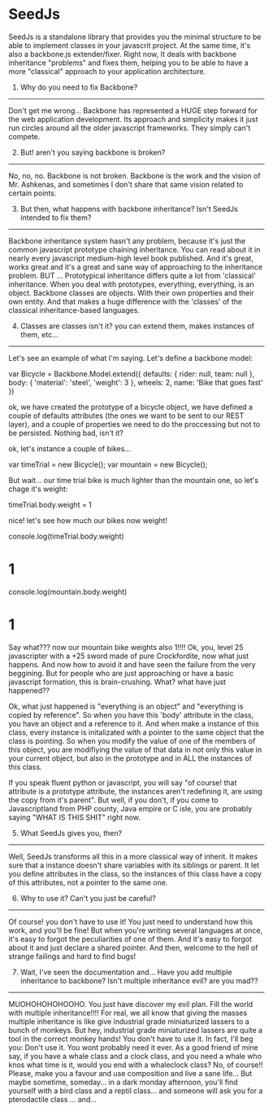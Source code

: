 SeedJs
======

SeedJs is a standalone library that provides you the minimal structure to be able to implement classes in your javascrit project. At the same time, it's also a backbone.js extender/fixer. Right now, It deals with backbone inheritance "problems" and fixes them, helping you to be able to have a more "classical" approach to your application architecture.

1. Why do you need to fix Backbone?
-----------------------------------

Don't get me wrong... Backbone has represented a HUGE step forward for the web application development. Its approach and simplicity makes it just run circles around all the older javascript frameworks. They simply can't compete.

2. But! aren't you saying backbone is broken?
-----------------------------------

No, no, no. Backbone is not broken. Backbone is the work and the vision of Mr. Ashkenas, and sometimes I don't share that same vision related to certain points.

3. But then, what happens with backbone inheritance? Isn't SeedJs intended to fix them?
-----------------------------------

Backbone inheritance system hasn't any problem, because it's just the common javascript prototype chaining inheritance. You can read about it in nearly every javascript medium-high level book published. And it's great, works great and it's a great and sane way of approaching to the inheritance problem.
BUT ... Prototypical inheritance differs quite a lot from 'classical' inheritance. When you deal with prototypes, everything, everything, is an object. Backbone classes are objects. With their own properties and their own entity. And that makes a huge difference with the 'classes' of the classical inheritance-based languages.

4. Classes are classes isn't it? you can extend them, makes instances of them, etc...
-----------------------------------

Let's see an example of what I'm saying. Let's define a backbone model:

var Bicycle = Backbone.Model.extend({
    defaults: {
        rider: null,
        team: null
    },
    body: {
        'material': 'steel',
        'weight': 3
    },
    wheels: 2,
    name: 'Bike that goes fast'
})

ok, we have created the prototype of a bicycle object, we have defined a couple of defaults attributes (the ones we want to be sent to our REST layer), and a couple of properties we need to do the proccessing but not to be persisted. Nothing bad, isn't it?

ok, let's instance a couple of bikes...

var timeTrial = new Bicycle();
var mountain = new Bicycle();

But wait... our time trial bike is much lighter than the mountain one, so let's chage it's weight:

timeTrial.body.weight = 1

nice! let's see how much our bikes now weight!

console.log(timeTrial.body.weight)
# 1
console.log(mountain.body.weight)
# 1

Say what??? now our mountain bike weights also 1!!!! Ok, you, level 25 javascripter with a +25 sword made of pure Crockfordite, now what just happens. And now how to avoid it and have seen the failure from the very beggining. But for people who are just approaching or have a basic javascript formation, this is brain-crushing. What? what have just happened??

Ok, what just happened is "everything is an object" and "everything is copied by reference". So when you have this 'body' attribute in the class, you have an object and a reference to it. And when make a instance of this class, every instance is initalizated with a pointer to the same object that the class is pointing. So when you modify the value of one of the members of this object, you are modifiying the value of that data in not only this value in your current object, but also in the prototype and in ALL the instances of this class.

If you speak fluent python or javascript, you will say "of course! that attribute is a prototype attribute, the instances aren't redefining it, are using the copy from it's parent". But well, if you don't, if you come to Javascriptland from PHP county, Java empire or C isle, you are probably saying "WHAT IS THIS SHIT" right now.

5. What SeedJs gives you, then?
-----------------------------------

Well, SeedJs transforms all this in a more classical way of inherit. It makes sure that a instance doesn't share variables with its siblings or parent. It let you define attributes in the class, so the instances of this class have a copy of this attributes, not a pointer to the same one.

6. Why to use it? Can't you just be careful?
-----------------------------------

Of course! you don't have to use it! You just need to understand how this work, and you'll be fine! But when you're writing several languages at once, it's easy to forgot the peculiarities of one of them. And it's easy to forgot about it and just declare a shared pointer. And then, welcome to the hell of strange failings and hard to find bugs!

7. Wait, I've seen the documentation and... Have you add multiple inheritance to backbone? Isn't multiple inheritance evil? are you mad??
-----------------------------------

MUOHOHOHOHOOHO. You just have discover my evil plan. Fill the world with multiple inheritance!!!!
For real, we all know that giving the masses multiple inheritance is like give industrial grade miniaturized lassers to a bunch of monkeys. But hey, industrial grade miniaturized lassers are quite a tool in the correct monkey hands!
You don't have to use it. In fact, I'll beg you: Don't use it. You wont probably need it ever. As a good friend of mine say, if you have a whale class and a clock class, and you need a whale who knos what time is it, would you end with a whaleclock class? No, of course!! Please, make you a favour and use composition and live a sane life...
But maybe sometime, someday... in a dark monday afternoon, you'll find yourself with a bird class and a reptil class... and someone will ask you for a pterodactile class ... and...


